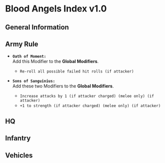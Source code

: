 # Blood Angels Index v1.0
## General Information

## Army Rule
* **`Oath of Moment:`** <br> Add this Modifier to the **Global Modifiers**.
    * `Re-roll all possible failed hit rolls (if attacker)`
    
* **`Sons of Sanguinius:`** <br> Add these two Modifiers to the **Global Modifiers**.
    * `Increase attacks by 1 (if attacker charged) (melee only) (if attacker)`
    * `+1 to strength (if attacker charged) (melee only) (if attacker)`

## HQ

## Infantry

## Vehicles
